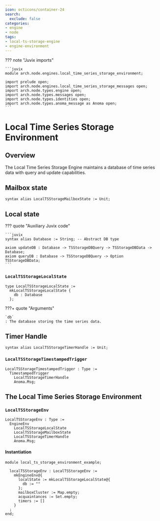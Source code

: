 ```yaml
---
icon: octicons/container-24
search:
  exclude: false
categories:
- engine
- node
tags:
- local-ts-storage-engine
- engine-environment
---
```


??? note "Juvix imports"

    ```juvix
    module arch.node.engines.local_time_series_storage_environment;

    import prelude open;
    import arch.node.engines.local_time_series_storage_messages open;
    import arch.node.types.engine open;
    import arch.node.types.messages open;
    import arch.node.types.identities open;
    import arch.node.types.anoma_message as Anoma open;
    ```

# Local Time Series Storage Environment

## Overview

The Local Time Series Storage Engine maintains a database of time series data with query and update capabilities.

## Mailbox state

```juvix
syntax alias LocalTSStorageMailboxState := Unit;
```

## Local state

??? quote "Auxiliary Juvix code"

    ```juvix
    syntax alias Database := String; -- Abstract DB type

    axiom updateDB : Database -> TSStorageDBQuery -> TSStorageDBData -> Database;
    axiom queryDB : Database -> TSStorageDBQuery -> Option TSStorageDBData;
    ```

### `LocalTSStorageLocalState`

<!-- --8<-- [start:LocalTSStorageLocalState] -->
```juvix
type LocalTSStorageLocalState :=
  mkLocalTSStorageLocalState {
    db : Database
  };
```
<!-- --8<-- [end:LocalTSStorageLocalState] -->

???+ quote "Arguments"

    `db`
    : The database storing the time series data.

## Timer Handle

```juvix
syntax alias LocalTSStorageTimerHandle := Unit;
```

### `LocalTSStorageTimestampedTrigger`

<!-- --8<-- [start:LocalTSStorageTimestampedTrigger] -->
```juvix
LocalTSStorageTimestampedTrigger : Type :=
  TimestampedTrigger
    LocalTSStorageTimerHandle
    Anoma.Msg;
```
<!-- --8<-- [end:LocalTSStorageTimestampedTrigger] -->

## The Local Time Series Storage Environment

### `LocalTSStorageEnv` 

<!-- --8<-- [start:LocalTSStorageEnv] -->
```juvix
LocalTSStorageEnv : Type :=
  EngineEnv
    LocalTSStorageLocalState
    LocalTSStorageMailboxState
    LocalTSStorageTimerHandle
    Anoma.Msg;
```
<!-- --8<-- [end:LocalTSStorageEnv] -->

#### Instantiation

<!-- --8<-- [start:localTSStorageEnv] -->
```juvix extract-module-statements
module local_ts_storage_environment_example;

  localTSStorageEnv : LocalTSStorageEnv :=
    mkEngineEnv@{
      localState := mkLocalTSStorageLocalState@{
        db := ""
      };
      mailboxCluster := Map.empty;
      acquaintances := Set.empty;
      timers := []
    }
  ;
end;
```
<!-- --8<-- [end:localTSStorageEnv] -->
